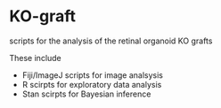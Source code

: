 # KO-graft
scripts for the analysis of the retinal organoid KO grafts

These include 

* Fiji/ImageJ scripts for image analsysis
* R scirpts for exploratory data analysis
* Stan scirpts for Bayesian inference
